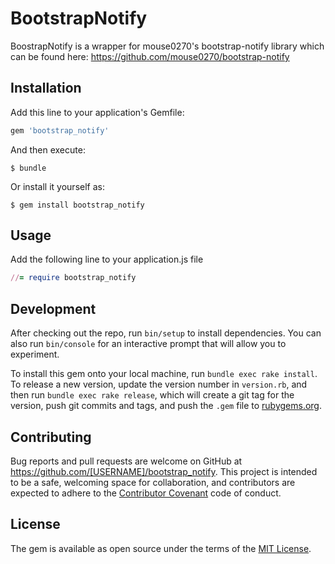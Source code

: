 # BootstrapNotify

BoostrapNotify is a wrapper for mouse0270's bootstrap-notify library which can be found here: https://github.com/mouse0270/bootstrap-notify

## Installation

Add this line to your application's Gemfile:

```ruby
gem 'bootstrap_notify'
```

And then execute:

    $ bundle

Or install it yourself as:

    $ gem install bootstrap_notify

## Usage

Add the following line to your application.js file
```ruby
//= require bootstrap_notify
```

## Development

After checking out the repo, run `bin/setup` to install dependencies. You can also run `bin/console` for an interactive prompt that will allow you to experiment.

To install this gem onto your local machine, run `bundle exec rake install`. To release a new version, update the version number in `version.rb`, and then run `bundle exec rake release`, which will create a git tag for the version, push git commits and tags, and push the `.gem` file to [rubygems.org](https://rubygems.org).

## Contributing

Bug reports and pull requests are welcome on GitHub at https://github.com/[USERNAME]/bootstrap_notify. This project is intended to be a safe, welcoming space for collaboration, and contributors are expected to adhere to the [Contributor Covenant](http://contributor-covenant.org) code of conduct.


## License

The gem is available as open source under the terms of the [MIT License](http://opensource.org/licenses/MIT).

